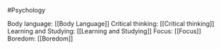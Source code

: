 #Psychology

Body language: [[Body Language]]
Critical thinking: [[Critical thinking]]
Learning and Studying: [[Learning and Studying]]
Focus: [[Focus]]
Boredom: [[Boredom]]